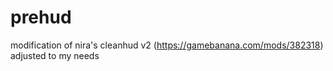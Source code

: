 # prehud
modification of nira's cleanhud v2 (https://gamebanana.com/mods/382318) adjusted to my needs
